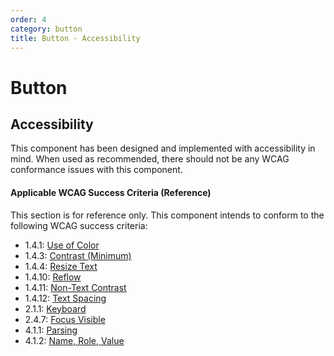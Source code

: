 ```yaml
---
order: 4
category: button
title: Button - Accessibility
---
```


# Button

## Accessibility

This component has been designed and implemented with accessibility in mind. When used as recommended, there should not be any WCAG conformance issues with this component.

#### Applicable WCAG Success Criteria (Reference)

This section is for reference only. This component intends to conform to the following WCAG success criteria:

*   1.4.1: [Use of Color](https://www.w3.org/WAI/WCAG21/Understanding/use-of-color.html)
*   1.4.3: [Contrast (Minimum)](https://www.w3.org/WAI/WCAG21/Understanding/contrast-minimum.html)
*   1.4.4: [Resize Text](https://www.w3.org/WAI/WCAG21/Understanding/resize-text.html)
*   1.4.10: [Reflow](https://www.w3.org/WAI/WCAG21/Understanding/reflow.html)
*   1.4.11: [Non-Text Contrast](https://www.w3.org/WAI/WCAG21/Understanding/non-text-contrast.html)
*   1.4.12: [Text Spacing](https://www.w3.org/WAI/WCAG21/Understanding/text-spacing.html)
*   2.1.1: [Keyboard](https://www.w3.org/WAI/WCAG21/Understanding/keyboard.html)
*   2.4.7: [Focus Visible](https://www.w3.org/WAI/WCAG21/Understanding/focus-visible.html)
*   4.1.1: [Parsing](https://www.w3.org/WAI/WCAG21/Understanding/parsing.html)
*   4.1.2: [Name, Role, Value](https://www.w3.org/WAI/WCAG21/Understanding/name-role-value.html)
